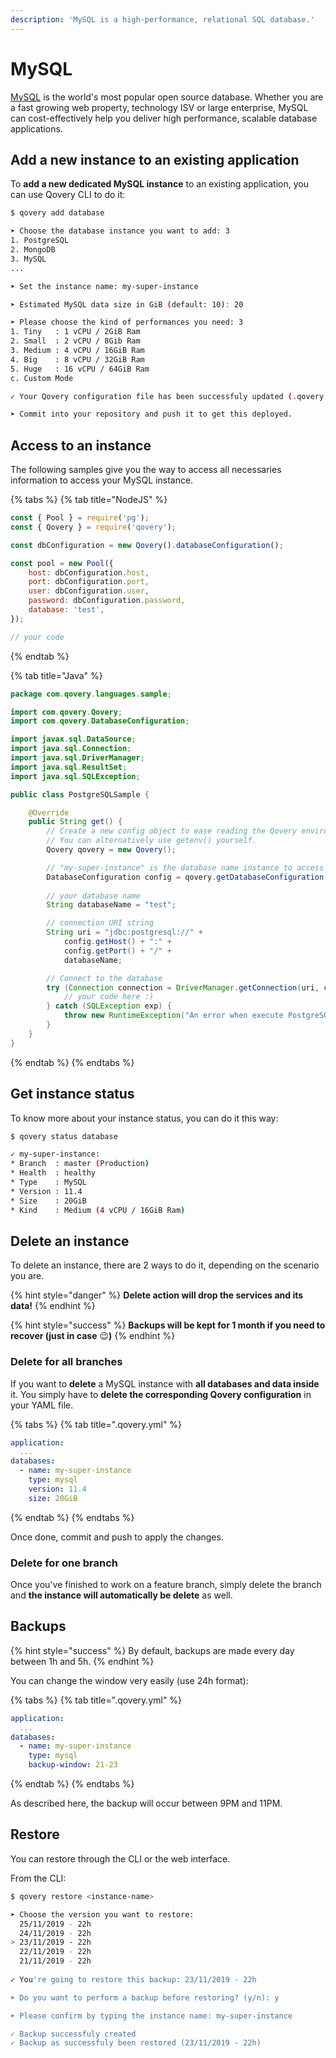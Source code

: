 ```yaml
---
description: 'MySQL is a high-performance, relational SQL database.'
---
```


# MySQL

[MySQL](https://www.mysql.com/) is the world's most popular open source database. Whether you are a fast growing web property, technology ISV or large enterprise, MySQL can cost-effectively help you deliver high performance, scalable database applications.

## Add a new instance to an existing application

To **add a new dedicated MySQL instance** to an existing application, you can use Qovery CLI to do it:

```bash
$ qovery add database

➤ Choose the database instance you want to add: 3
1. PostgreSQL
2. MongoDB
3. MySQL
...

➤ Set the instance name: my-super-instance

➤ Estimated MySQL data size in GiB (default: 10): 20

➤ Please choose the kind of performances you need: 3
1. Tiny   : 1 vCPU / 2GiB Ram
2. Small  : 2 vCPU / 8Gib Ram
3. Medium : 4 vCPU / 16GiB Ram
4. Big    : 8 vCPU / 32GiB Ram
5. Huge   : 16 vCPU / 64GiB Ram
c. Custom Mode

✓ Your Qovery configuration file has been successfuly updated (.qovery.yml)!

➤ Commit into your repository and push it to get this deployed.
```

## Access to an instance

The following samples give you the way to access all necessaries information to access your MySQL instance.

{% tabs %}
{% tab title="NodeJS" %}
```javascript
const { Pool } = require('pg');
const { Qovery } = require('qovery');

const dbConfiguration = new Qovery().databaseConfiguration();

const pool = new Pool({
    host: dbConfiguration.host,
    port: dbConfiguration.port,
    user: dbConfiguration.user,
    password: dbConfiguration.password,
    database: 'test', 
});

// your code
```
{% endtab %}

{% tab title="Java" %}
```java
package com.qovery.languages.sample;

import com.qovery.Qovery;
import com.qovery.DatabaseConfiguration;

import javax.sql.DataSource;
import java.sql.Connection;
import java.sql.DriverManager;
import java.sql.ResultSet;
import java.sql.SQLException;

public class PostgreSQLSample {

    @Override
    public String get() {
        // Create a new config object to ease reading the Qovery environment variables.
        // You can alternatively use getenv() yourself.
        Qovery qovery = new Qovery();

        // "my-super-instance" is the database name instance to access
        DatabaseConfiguration config = qovery.getDatabaseConfiguration("my-super-instance");
        
        // your database name
        String databaseName = "test";

        // connection URI string
        String uri = "jdbc:postgresql://" + 
            config.getHost() + ":" + 
            config.getPort() + "/" + 
            databaseName;

        // Connect to the database
        try (Connection connection = DriverManager.getConnection(uri, config.getUsername(), config.getPassword())) {
            // your code here :)
        } catch (SQLException exp) {
            throw new RuntimeException("An error when execute PostgreSQL", exp);
        }
    }
}
```
{% endtab %}
{% endtabs %}

## Get instance status

To know more about your instance status, you can do it this way:

```bash
$ qovery status database

✓ my-super-instance:
* Branch  : master (Production)
* Health  : healthy
* Type    : MySQL
* Version : 11.4
* Size    : 20GiB
* Kind    : Medium (4 vCPU / 16GiB Ram)
```

## Delete an instance

To delete an instance, there are 2 ways to do it, depending on the scenario you are.

{% hint style="danger" %}
**Delete action will drop the services and its data!**
{% endhint %}

{% hint style="success" %}
**Backups will be kept for 1 month if you need to recover \(just in case** 😉**\)**
{% endhint %}

### Delete for all branches

If you want to **delete** a MySQL instance with **all databases and data inside** it. You simply have to **delete the corresponding Qovery configuration** in your YAML file.

{% tabs %}
{% tab title=".qovery.yml" %}
```yaml
application:
  ...
databases:
  - name: my-super-instance
    type: mysql
    version: 11.4
    size: 20GiB
```
{% endtab %}
{% endtabs %}

Once done, commit and push to apply the changes.

### Delete for one branch

Once you've finished to work on a feature branch, simply delete the branch and **the instance will automatically be delete** as well.

## Backups

{% hint style="success" %}
By default, backups are made every day between 1h and 5h.
{% endhint %}

You can change the window very easily \(use 24h format\):

{% tabs %}
{% tab title=".qovery.yml" %}
```yaml
application:
  ...
databases:
  - name: my-super-instance
    type: mysql
    backup-window: 21-23
```
{% endtab %}
{% endtabs %}

As described here, the backup will occur between 9PM and 11PM.

## Restore

You can restore through the CLI or the web interface.

From the CLI:

```bash
$ qovery restore <instance-name>

➤ Choose the version you want to restore:
  25/11/2019 - 22h
  24/11/2019 - 22h
> 23/11/2019 - 22h
  22/11/2019 - 22h
  21/11/2019 - 22h
  
✓ You're going to restore this backup: 23/11/2019 - 22h

➤ Do you want to perform a backup before restoring? (y/n): y

➤ Please confirm by typing the instance name: my-super-instance

✓ Backup successfuly created
✓ Backup as successfuly been restored (23/11/2019 - 22h)
```

